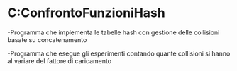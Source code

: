 # C:ConfrontoFunzioniHash


-Programma che implementa le tabelle hash con gestione delle collisioni basate su concatenamento

-Programma che esegue gli esperimenti contando quante collisioni si hanno al variare del fattore di caricamento
